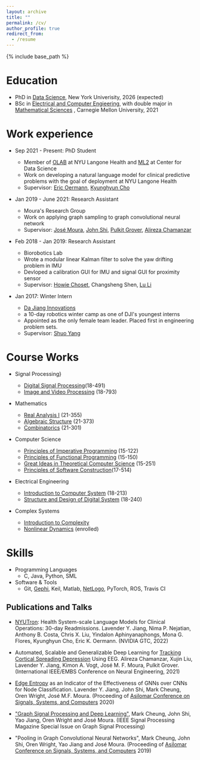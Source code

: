 ```yaml
---
layout: archive
title: ""
permalink: /cv/
author_profile: true
redirect_from:
  - /resume
---
```


{% include base_path %}

Education
======
* PhD in [Data Science](https://cds.nyu.edu/phd-program/), New York Univerisity, 2026 (expected)
* BSc in [Electrical and Computer Engieering](https://www.ece.cmu.edu/academics/bs-in-ece/academic-guide.html), with double major in [Mathematical Sciences](http://coursecatalog.web.cmu.edu/schools-colleges/melloncollegeofscience/departmentofmathematicalsciences/#curriculatext) , Carnegie Mellon University, 2021 

Work experience
======
* Sep 2021 - Present: PhD Student
  * Member of [OLAB](https://www.nyuolab.org/main/#home) at NYU Langone Health and [ML2](https://wp.nyu.edu/ml2/) at Center for Data Science
  * Work on developing a natural language model for clinical predictive problems with the goal of deployment at NYU Langone Health
  * Supervisor: [Eric Oermann](https://www.nyuolab.org/main/#team), [Kyunghyun Cho](https://kyunghyuncho.me/)
  
* Jan 2019 - June 2021: Research Assistant
  * Moura's Research Group
  * Work on applying graph sampling to graph convolutional neural network
  * Supervisor: [José Moura]((https://users.ece.cmu.edu/~moura/)), [John Shi](https://ieeexplore.ieee.org/author/37086434965), [Pulkit Grover](https://users.ece.cmu.edu/~pgrover/), [Alireza Chamanzar](https://scholar.google.com/citations?user=4oxwdeEAAAAJ&hl=en)

* Feb 2018 - Jan 2019: Research Assistant
  * Biorobotics Lab
  * Wrote a modular linear Kalman filter to solve the yaw drifting problem in IMU
  * Devloped a calibration GUI for IMU and signal GUI for proximity sensor
  * Supervisor: [Howie Choset](https://www.ri.cmu.edu/ri-faculty/howie-choset/), Changsheng Shen, [Lu Li](https://www.ri.cmu.edu/ri-people/lu-li/)

* Jan 2017: Winter Intern
    * [Da Jiang Innovations](https://en.wikipedia.org/wiki/DJI_(company))
    * a 10-day robotics winter camp as one of DJI's youngest interns
    * Appointed as the only female team leader. Placed first in engineering problem sets.
    * Supervisor: [Shuo Yang](https://www.linkedin.com/in/shuo-yang-28414660/)

Course Works
======
* Signal Processing}
    * [Digital Signal Processing](http://course.ece.cmu.edu/~ece491/)(18-491)
    * [Image and Video Processing](https://courses.ece.cmu.edu/18793) (18-793)

* Mathematics
    * [Real Analysis I](http://coursecatalog.web.cmu.edu/schools-colleges/melloncollegeofscience/departmentofmathematicalsciences/courses/) (21-355)
    * [Algebraic Structure](https://www.math.cmu.edu/~abernsht/teaching/Fall2019/21-373/) (21-373)
    * [Combinatorics](http://coursecatalog.web.cmu.edu/schools-colleges/melloncollegeofscience/departmentofmathematicalsciences/courses/) (21-301)

* Computer Science
    * [Principles of Imperative Programming](http://www.cs.cmu.edu/~iliano/courses/18S-CMU-CS122/syllabus.shtml) (15-122)
    * [Principles of Functional Programming](http://www.cs.cmu.edu/~15150/) (15-150)
    * [Great Ideas in Theoretical Computer Science](http://www.cs.cmu.edu/~15251/) (15-251)
    * [Principles of Software Construction](https://www.cs.cmu.edu/~charlie/courses/17-214/2018-fall/)(17-514)

* Electrical Engineering
    * [Introduction to Computer System](http://www.cs.cmu.edu/afs/cs/academic/class/15213-f18/www/) (18-213)
    * [Structure and Design of Digital System](https://courses.ece.cmu.edu/18240) (18-240) 

* Complex Systems
    * [Introduction to Complexity](https://www.santafe.edu/engage/learn/courses/introduction-complexity)
    * [Nonlinear Dynamics](https://www.santafe.edu/engage/learn/courses/nonlinear-dynamics-mathematical-and-computational-) (enrolled)
  
Skills
======
* Programming Languages
    * C, Java, Python, SML 
* Software & Tools
    * Git, [Gephi](https://gephi.org/), Keil, Matlab, [NetLogo](https://ccl.northwestern.edu/netlogo/), PyTorch, ROS, Travis CI


Publications and Talks
------
- [NYUTron]((https://www.nvidia.com/gtc/session-catalog/?search=nyutron&search=nyutron%2C+nyutron&tab.scheduledorondemand=1583520458947001NJiE#/session/1638546188662001BYW5)): Health System-scale Language Models for Clinical Operations: 30-day Readmissions. Lavender Y. Jiang, Nima P. Nejatian, Anthony B. Costa, Chris X. Liu, Yindalon Aphinyanaphongs, Mona G. Flores, Kyunghyun Cho, Eric K. Oermann. (NVIDIA GTC, 2022)

- Automated, Scalable and Generalizable Deep Learning for [Tracking Cortical Spreading Depression](https://ieeexplore.ieee.org/document/9441333) Using EEG. Alireza Chamanzar, Xujin Liu, Lavender Y. Jiang, Kimon A. Vogt, José M. F. Moura, Pulkit Grover. (International IEEE/EMBS Conference on Neural Engineering, 2021)

- [Edge Entropy](https://ieeexplore.ieee.org/document/9443451) as an Indicator of the Effectiveness of GNNs over CNNs for Node Classification. Lavender Y. Jiang, John Shi, Mark Cheung, Oren Wright, José M.F. Moura. (Proceeding of [Asilomar Conference on Signals, Systems, and Computers](https://www.asilomarsscconf.org/) 2020)

- ["Graph Signal Processing and Deep Learning"](https://arxiv.org/abs/2008.01247), Mark Cheung, John Shi, Yao Jiang, Oren Wright and José Moura. (IEEE Signal Processing Magazine Special Issue on Graph Signal Processing)

- "Pooling in Graph Convolutional Neural Networks", Mark Cheung, John Shi, Oren Wright, Yao Jiang and José  Moura. (Proceeding of [Asilomar Conference on Signals, Systems, and Computers](https://www.asilomarsscconf.org/) 2019)



